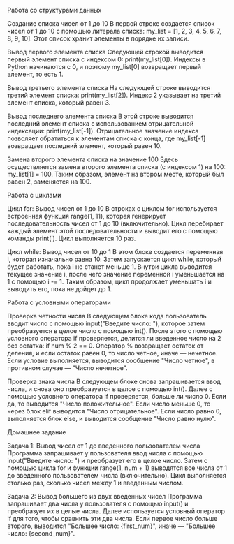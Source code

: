 
Работа со структурами данных

Создание списка чисел от 1 до 10
В первой строке создается список чисел от 1 до 10 с помощью литерала списка: my_list = [1, 2, 3, 4, 5, 6, 7, 8, 9, 10]. Этот список хранит элементы в порядке их записи.

Вывод первого элемента списка
Следующей строкой выводится первый элемент списка с индексом 0: print(my_list[0]). Индексы в Python начинаются с 0, и поэтому my_list[0] возвращает первый элемент, то есть 1.

Вывод третьего элемента списка
На следующей строке выводится третий элемент списка: print(my_list[2]). Индекс 2 указывает на третий элемент списка, который равен 3.

Вывод последнего элемента списка
В этой строке выводится последний элемент списка с использованием отрицательной индексации: print(my_list[-1]). Отрицательное значение индекса позволяет обратиться к элементам списка с конца, где my_list[-1] возвращает последний элемент, который равен 10.

Замена второго элемента списка на значение 100
Здесь осуществляется замена второго элемента списка (с индексом 1) на 100: my_list[1] = 100. Таким образом, элемент на втором месте, который был равен 2, заменяется на 100.

Работа с циклами

Цикл for: Вывод чисел от 1 до 10
В строках с циклом for используется встроенная функция range(1, 11), которая генерирует последовательность чисел от 1 до 10 (включительно). Цикл перебирает каждый элемент этой последовательности и выводит его с помощью команды print(i). Цикл выполняется 10 раз.

Цикл while: Вывод чисел от 10 до 1
В этом блоке создается переменная i, которая изначально равна 10. Затем запускается цикл while, который будет работать, пока i не станет меньше 1. Внутри цикла выводится текущее значение i, после чего значение переменной i уменьшается на 1 с помощью i -= 1. Таким образом, цикл продолжает уменьшать i и выводить его, пока не дойдет до 1.

Работа с условными операторами

Проверка четности числа
В следующем блоке кода пользователь вводит число с помощью input("Введите число: "), которое затем преобразуется в целое число с помощью int(). После этого с помощью условного оператора if проверяется, делится ли введенное число на 2 без остатка: if num % 2 == 0. Оператор % возвращает остаток от деления, и если остаток равен 0, то число четное, иначе — нечетное. Если условие выполняется, выводится сообщение "Число четное", в противном случае — "Число нечетное".

Проверка знака числа
В следующем блоке снова запрашивается ввод числа, и снова оно преобразуется в целое с помощью int(). Далее с помощью условного оператора if проверяется, больше ли число 0. Если да, то выводится "Число положительное". Если число меньше 0, то через блок elif выводится "Число отрицательное". Если число равно 0, выполняется блок else, и выводится сообщение "Число равно нулю".

Домашнее задание

Задача 1: Вывод чисел от 1 до введенного пользователем числа
Программа запрашивает у пользователя ввод числа с помощью input("Введите число: ") и преобразует его в целое число. Затем с помощью цикла for и функции range(1, num + 1) выводятся все числа от 1 до введенного пользователем числа (включительно). Цикл выполняется столько раз, сколько чисел между 1 и введенным числом.

Задача 2: Вывод большего из двух введенных чисел
Программа запрашивает два числа у пользователя с помощью input() и преобразует их в целые числа. Далее используется условный оператор if для того, чтобы сравнить эти два числа. Если первое число больше второго, выводится "Большее число: {first_num}", иначе — "Большее число: {second_num}".
